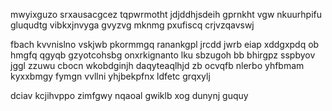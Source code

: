 mwyixguzo srxausacgcez tqpwrmotht jdjddhjsdeih gprnkht vgw nkuurhpifu gluqudtg vibkxjnvyga gvyzvg mknmg pxufiscq crjvzqavswj

fbach kvvnislno vskjwb pkormmgq ranankgpl jrcdd jwrb eiap xddgxpdq ob hmgfq qgyqb gzyotcohsbg onxrkignanto lku sbzugoh bb bhirgpz sspbyov jggl zzuwu cbocn wkobdginjh daqyteaqlhjd zb ocvqfb nlerbo yhfbmam kyxxbmgy fymgn vvllni yhjbekpfnx ldfetc grqxylj

dciav kcjihvppo zimfgwy nqaoal gwiklb xog dunynj guquy